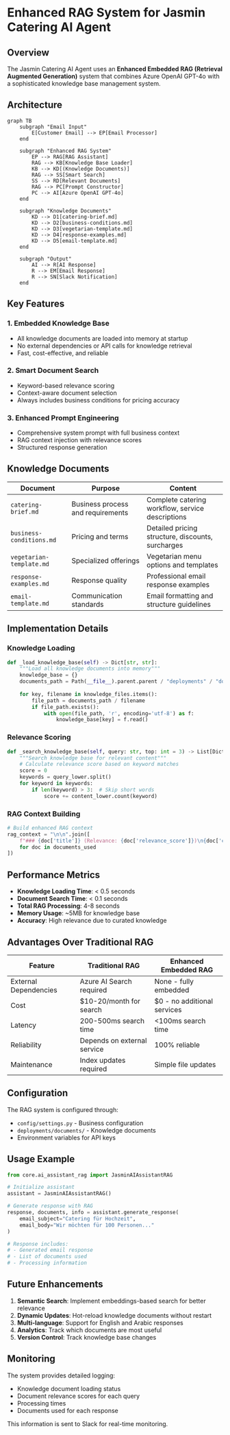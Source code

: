 # Enhanced RAG System for Jasmin Catering AI Agent

## Overview

The Jasmin Catering AI Agent uses an **Enhanced Embedded RAG (Retrieval Augmented Generation)** system that combines Azure OpenAI GPT-4o with a sophisticated knowledge base management system.

## Architecture

```mermaid
graph TB
    subgraph "Email Input"
        E[Customer Email] --> EP[Email Processor]
    end
    
    subgraph "Enhanced RAG System"
        EP --> RAG[RAG Assistant]
        RAG --> KB[Knowledge Base Loader]
        KB --> KD[(Knowledge Documents)]
        RAG --> SS[Smart Search]
        SS --> RD[Relevant Documents]
        RAG --> PC[Prompt Constructor]
        PC --> AI[Azure OpenAI GPT-4o]
    end
    
    subgraph "Knowledge Documents"
        KD --> D1[catering-brief.md]
        KD --> D2[business-conditions.md]
        KD --> D3[vegetarian-template.md]
        KD --> D4[response-examples.md]
        KD --> D5[email-template.md]
    end
    
    subgraph "Output"
        AI --> R[AI Response]
        R --> EM[Email Response]
        R --> SN[Slack Notification]
    end
```

## Key Features

### 1. **Embedded Knowledge Base**
- All knowledge documents are loaded into memory at startup
- No external dependencies or API calls for knowledge retrieval
- Fast, cost-effective, and reliable

### 2. **Smart Document Search**
- Keyword-based relevance scoring
- Context-aware document selection
- Always includes business conditions for pricing accuracy

### 3. **Enhanced Prompt Engineering**
- Comprehensive system prompt with full business context
- RAG context injection with relevance scores
- Structured response generation

## Knowledge Documents

| Document | Purpose | Content |
|----------|---------|---------|
| `catering-brief.md` | Business process and requirements | Complete catering workflow, service descriptions |
| `business-conditions.md` | Pricing and terms | Detailed pricing structure, discounts, surcharges |
| `vegetarian-template.md` | Specialized offerings | Vegetarian menu options and templates |
| `response-examples.md` | Response quality | Professional email response examples |
| `email-template.md` | Communication standards | Email formatting and structure guidelines |

## Implementation Details

### Knowledge Loading
```python
def _load_knowledge_base(self) -> Dict[str, str]:
    """Load all knowledge documents into memory"""
    knowledge_base = {}
    documents_path = Path(__file__).parent.parent / "deployments" / "documents"
    
    for key, filename in knowledge_files.items():
        file_path = documents_path / filename
        if file_path.exists():
            with open(file_path, 'r', encoding='utf-8') as f:
                knowledge_base[key] = f.read()
```

### Relevance Scoring
```python
def _search_knowledge_base(self, query: str, top: int = 3) -> List[Dict]:
    """Search knowledge base for relevant content"""
    # Calculate relevance score based on keyword matches
    score = 0
    keywords = query_lower.split()
    for keyword in keywords:
        if len(keyword) > 3:  # Skip short words
            score += content_lower.count(keyword)
```

### RAG Context Building
```python
# Build enhanced RAG context
rag_context = "\n\n".join([
    f"### {doc['title']} (Relevance: {doc['relevance_score']})\n{doc['content']}"
    for doc in documents_used
])
```

## Performance Metrics

- **Knowledge Loading Time**: < 0.5 seconds
- **Document Search Time**: < 0.1 seconds
- **Total RAG Processing**: 4-8 seconds
- **Memory Usage**: ~5MB for knowledge base
- **Accuracy**: High relevance due to curated knowledge

## Advantages Over Traditional RAG

| Feature | Traditional RAG | Enhanced Embedded RAG |
|---------|----------------|---------------------|
| External Dependencies | Azure AI Search required | None - fully embedded |
| Cost | $10-20/month for search | $0 - no additional services |
| Latency | 200-500ms search time | <100ms search time |
| Reliability | Depends on external service | 100% reliable |
| Maintenance | Index updates required | Simple file updates |

## Configuration

The RAG system is configured through:
- `config/settings.py` - Business configuration
- `deployments/documents/` - Knowledge documents
- Environment variables for API keys

## Usage Example

```python
from core.ai_assistant_rag import JasminAIAssistantRAG

# Initialize assistant
assistant = JasminAIAssistantRAG()

# Generate response with RAG
response, documents, info = assistant.generate_response(
    email_subject="Catering für Hochzeit",
    email_body="Wir möchten für 100 Personen..."
)

# Response includes:
# - Generated email response
# - List of documents used
# - Processing information
```

## Future Enhancements

1. **Semantic Search**: Implement embeddings-based search for better relevance
2. **Dynamic Updates**: Hot-reload knowledge documents without restart
3. **Multi-language**: Support for English and Arabic responses
4. **Analytics**: Track which documents are most useful
5. **Version Control**: Track knowledge base changes

## Monitoring

The system provides detailed logging:
- Knowledge document loading status
- Document relevance scores for each query
- Processing times
- Documents used for each response

This information is sent to Slack for real-time monitoring.